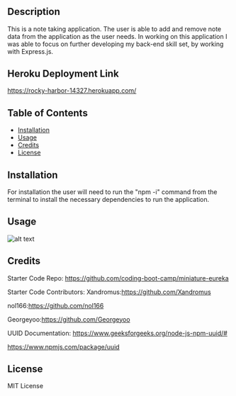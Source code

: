 
# <Express-Note-Taker>

## Description

This is a note taking application.  The user is able to add and remove note data from the application as the user needs.  In working on this application I was able to focus on further developing my back-end skill set, by working with Express.js.

## Heroku Deployment Link
https://rocky-harbor-14327.herokuapp.com/


## Table of Contents

- [Installation](#installation)
- [Usage](#usage)
- [Credits](#credits)
- [License](#license)

## Installation

For installation the user will need to run the "npm -i" command from the terminal to install the necessary dependencies to run the application.  

## Usage



![alt text](assets/images/screenshot.png)


## Credits

Starter Code Repo:
https://github.com/coding-boot-camp/miniature-eureka

Starter Code Contributors:
Xandromus:https://github.com/Xandromus

nol166:https://github.com/nol166

Georgeyoo:https://github.com/Georgeyoo


UUID Documentation:
https://www.geeksforgeeks.org/node-js-npm-uuid/#

https://www.npmjs.com/package/uuid


## License

MIT License
